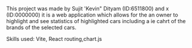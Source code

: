This project was made by Sujit 'Kevin" Dityam (ID:6511800) and x (ID:0000000) it is a web application which allows for the an owner to highlight and see statistics of highlighted cars including a ie cahrt of the brands of the selected cars.

Skills used: Vite, React routing,chart.js